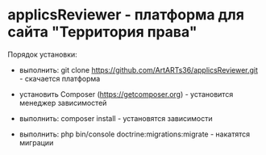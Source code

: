 applicsReviewer - платформа для сайта "Территория права"
===============

Порядок установки:

- выполнить: git clone https://github.com/ArtARTs36/applicsReviewer.git - скачается платформа

- установить Composer (https://getcomposer.org) - установится менеджер зависимостей

- выполнить: composer install - установятся зависимости

- выполнить: php bin/console doctrine:migrations:migrate - накатятся миграции
